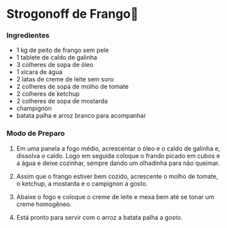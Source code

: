 # Strogonoff de Frango:rooster:



### Ingredientes

- 1 kg de peito de frango sem pele 
- 1 tablete de caldo de galinha
- 3 colheres de sopa de óleo
- 1 xícara de água
- 2 latas de creme de leite sem soro
- 2 colheres de sopa de molho de tomate
- 2 colheres de ketchup
- 2 colheres de sopa de mostarda
- champignon
- batata palha e arroz branco para acompanhar



### Modo de Preparo

1. Em uma panela a fogo médio, acrescentar o óleo e o caldo de galinha e, dissolva o caldo. Logo em seguida coloque o frando picado em cubos e a água e deixe cozinhar, sempre dando um olhadinha para não queimar.

2. Assim que o frango estiver bem cozido, acrescente o molho de tomate, o ketchup, a mostarda e o campignon a gosto.

3. Abaixe o fogo e coloque o creme de leite e mexa bem até se tonar um creme homogêneo.

4. Está pronto para servir com o arroz a batata palha a gosto.

   ​

